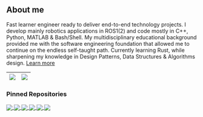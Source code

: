 ## About me

Fast learner engineer ready to deliver end-to-end technology projects. I develop mainly robotics applications in ROS1(2) and code mostly in C++, Python, MATLAB & Bash/Shell. My multidisciplinary educational background provided me with the software engineering foundation that allowed me to continue on the endless self-taught path. Currently learning Rust, while sharpening my knowledge in Design Patterns, Data Structures & Algorithms design. [Learn more](https://linktr.ee/imstevenpmwork)

| <a href="https://github.com/imstevenpmwork"><img align="center" src="https://github-readme-stats.vercel.app/api?username=imstevenpmwork&count_private=true&show_icons=true&theme=discord_old_blurple&include_all_commits=true&hide=contribs" /></a> | <a href="https://github.com/imstevenpmwork"><img align="center" src="https://github-readme-stats.vercel.app/api/top-langs/?username=imstevenpmwork&layout=compact&theme=discord_old_blurple&langs_count=6" /></a> |
| ------------- | ------------- |

### Pinned Repositories

<a href="https://github.com/imstevenpmwork/Advanced_Vision_Geometry-Projects">
  <img align="center" src="https://github-readme-stats.vercel.app/api/pin/?username=imstevenpmwork&repo=Advanced_Vision_Geometry-Projects&theme=discord_old_blurple" />
</a>
<a href="https://github.com/imstevenpmwork/Autonomous_Vehicles-Projects">
  <img align="center" src="https://github-readme-stats.vercel.app/api/pin/?username=imstevenpmwork&repo=Autonomous_Vehicles-Projects&theme=discord_old_blurple" />
</a>


<a href="https://github.com/imstevenpmwork/Computer_Vision-Projects">
  <img align="center" src="https://github-readme-stats.vercel.app/api/pin/?username=imstevenpmwork&repo=Computer_Vision-Projects&theme=discord_old_blurple" />
</a>
<a href="https://github.com/imstevenpmwork/Robot_Modeling-Projects">
  <img align="center" src="https://github-readme-stats.vercel.app/api/pin/?username=imstevenpmwork&repo=Robot_Modeling-Projects&theme=discord_old_blurple" />
</a>

<a href="https://github.com/imstevenpmwork/Operating_System_Programming-Projects">
  <img align="center" src="https://github-readme-stats.vercel.app/api/pin/?username=imstevenpmwork&repo=Operating_System_Programming-Projects&theme=discord_old_blurple" />
</a>
<a href="https://github.com/imstevenpmwork/Machine_Learning-Projects">
  <img align="center" src="https://github-readme-stats.vercel.app/api/pin/?username=imstevenpmwork&repo=Machine_Learning-Projects&theme=discord_old_blurple" />
</a>
